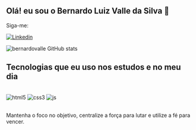 ## Olá! eu sou o Bernardo Luiz Valle da Silva 👋

Siga-me: <br/>

[![Linkedin](https://img.shields.io/badge/LinkedIn-0077B5?style=for-the-badge&logo=linkedin&logoColor=white)](https://www.linkedin.com/in/bernardo-luiz-valle-da-silva-132075b5/)

![bernardovalle GitHub stats](https://github-readme-stats.vercel.app/api?username=bernardovalle&show_icons=true&theme=dark)


## Tecnologias que eu uso nos estudos e no meu dia

<div style="display: inline_block"><br/>
<img alt="html5" src="https://img.shields.io/badge/HTML5-E34F26?style=for-the-badge&logo=html5&logoColor=white">
<img alt="css3" src="https://img.shields.io/badge/CSS3-1572B6?style=for-the-badge&logo=css3&logoColor=white">
<img alt="js" src="https://img.shields.io/badge/JavaScript-F7DF1E?style=for-the-badge&logo=javascript&logoColor=black">
</div><br/>

Mantenha o foco no objetivo, centralize a força para lutar e utilize a fé para vencer.
